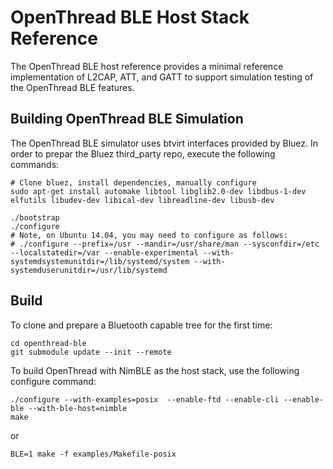 # OpenThread BLE Host Stack Reference

The OpenThread BLE host reference provides a minimal reference implementation
of L2CAP, ATT, and GATT to support simulation testing of the OpenThread BLE features.

## Building OpenThread BLE Simulation

The OpenThread BLE simulator uses btvirt interfaces provided by Bluez.
In order to prepar the Bluez third_party repo, execute the following commands:

```
# Clone bluez, install dependencies, manually configure
sudo apt-get install automake libtool libglib2.0-dev libdbus-1-dev elfutils libudev-dev libical-dev libreadline-dev libusb-dev

./bootstrap
./configure
# Note, on Ubuntu 14.04, you may need to configure as follows:
# ./configure --prefix=/usr --mandir=/usr/share/man --sysconfdir=/etc --localstatedir=/var --enable-experimental --with-systemdsystemunitdir=/lib/systemd/system --with-systemduserunitdir=/usr/lib/systemd
```

## Build ##

To clone and prepare a Bluetooth capable tree for the first time:

```git clone git@github.com:openthread/openthread.git openthread-ble
cd openthread-ble
git submodule update --init --remote
```

To build OpenThread with NimBLE as the host stack, use the following configure command:

```./bootstrap
./configure --with-examples=posix  --enable-ftd --enable-cli --enable-ble --with-ble-host=nimble
make
```

or

```./bootstrap
BLE=1 make -f examples/Makefile-posix
```
